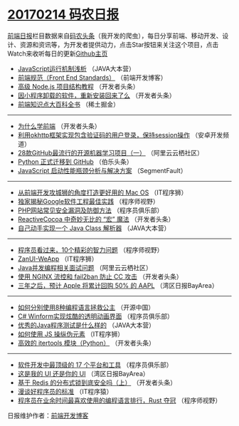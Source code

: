 # [20170214 码农日报](https://github.com/kujian/frontendDaily/blob/master/2017/02/14.md)

[前端日报](http://caibaojian.com/c/news)栏目数据来自[码农头条](http://hao.caibaojian.com/)（我开发的爬虫），每日分享前端、移动开发、设计、资源和资讯等，为开发者提供动力，点击Star按钮来关注这个项目，点击Watch来收听每日的更新[Github主页](https://github.com/kujian/frontendDaily)
* [JavaScript运行机制浅析](http://hao.caibaojian.com/26151.html) （JAVA大本营）
* [前端规范（Front End Standards）](http://hao.caibaojian.com/26211.html) （前端开发博客）
* [高级 Node.js 项目结构教程](http://hao.caibaojian.com/26171.html) （开发者头条）
* [因小程序卸载的软件，重新安装回来了么](http://hao.caibaojian.com/26163.html) （开发者头条）
* [前端知识点大百科全书](http://hao.caibaojian.com/26222.html) （稀土掘金）

***
* [为什么学前端](http://hao.caibaojian.com/26236.html) （开发者头条）
* [利用okhttp框架实现包含验证码的用户登录，保持session操作](http://hao.caibaojian.com/26127.html) （安卓开发频道）
* [28款GitHub最流行的开源机器学习项目（一）](http://hao.caibaojian.com/26143.html) （阿里云云栖社区）
* [Python 正式迁移到 GitHub](http://hao.caibaojian.com/26178.html) （伯乐头条）
* [JavaScript 启动性能瓶颈分析与解决方案](http://hao.caibaojian.com/26192.html) （SegmentFault）

***
* [从前端开发攻城狮的角度打造更好用的 Mac OS](http://hao.caibaojian.com/26208.html) （IT程序狮）
* [独家揭秘Google软件工程最佳实践](http://hao.caibaojian.com/26196.html) （程序师视野）
* [PHP网站常见安全漏洞及防御方法](http://hao.caibaojian.com/26157.html) （程序员俱乐部）
* [ReactiveCocoa 中奇妙无比的 “宏” 魔法](http://hao.caibaojian.com/26233.html) （开发者头条）
* [自己动手实现一个 Java Class 解析器](http://hao.caibaojian.com/26155.html) （JAVA大本营）

***
* [程序员看过来，10个精彩的智力问题](http://hao.caibaojian.com/26193.html) （程序师视野）
* [ZanUI-WeApp](http://hao.caibaojian.com/26209.html) （IT程序狮）
* [Java并发编程相关面试问题](http://hao.caibaojian.com/26140.html) （阿里云云栖社区）
* [使用 NGINX 流控和 fail2ban 防止 CC 攻击](http://hao.caibaojian.com/26167.html) （开发者头条）
* [三年之后，预计 Apple 将累计回购 50% 的 AAPL](http://hao.caibaojian.com/26130.html) （湾区日报BayArea）

***
* [如何分别使用8种编程语言拯救公主](http://hao.caibaojian.com/26215.html) （开源中国）
* [C# Winform实现炫酷的透明动画界面](http://hao.caibaojian.com/26160.html) （程序员俱乐部）
* [优秀的Java程序测试是什么样的](http://hao.caibaojian.com/26153.html) （JAVA大本营）
* [如何使用 JS 操纵伪元素](http://hao.caibaojian.com/26210.html) （IT程序狮）
* [高效的 itertools 模块（Python）](http://hao.caibaojian.com/26168.html) （开发者头条）

***
* [软件开发中最顶级的 17 个平台和工具](http://hao.caibaojian.com/26161.html) （程序员俱乐部）
* [这是我的 UI 还是你的 UI](http://hao.caibaojian.com/26134.html) （湾区日报BayArea）
* [基于 Redis 的分布式锁到底安全吗（上）](http://hao.caibaojian.com/26162.html) （开发者头条）
* [漫谈好程序员的标准](http://hao.caibaojian.com/26173.html) （IT程序猿）
* [程序员在业余时间最喜欢使用的编程语言排行，Rust 夺冠](http://hao.caibaojian.com/26195.html) （程序师视野）

日报维护作者：[前端开发博客](http://caibaojian.com/) 